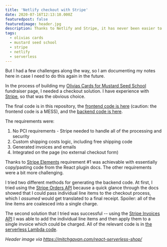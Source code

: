 ```yaml
---
title: 'Netlify checkout with Stripe'
date: 2020-07-16T12:13:10.000Z
featuredpost: false
featuredimage: header.jpg
description: Thanks to Netlify and Stripe, it has never been easier to throw together a payment page that scales.
tags:
  - olivias cards
  - mustard seed school
  - stripe
  - netlify
  - serverless
---
```

But I had a few challenges along the way, so I am documenting my notes here in case I need to do this again in the future.

In the process of building my [Olivias Cards for Mustard Seed School](/olivias-cards-for-mustard-seed) fundraiser page, I needed a checkout solution. I have experience with [Stripe](https://stripe.com), so that was the obvious choice.

The final code is in this repository, the [frontend code is here](https://github.com/mcurcio/mcurcio.com/blob/master/src/pages/olivias-cards-for-mustard-seed/index.js) (caution: the frontend code is a MESS), and the [backend code is here](https://github.com/mcurcio/mcurcio.com/blob/master/lambda/olivias-cards/olivias-cards.js).

The requirements were:
1. No PCI requirements - Stripe needed to handle all of the processing and security
2. Custom shipping costs logic, including free shipping code
3. Generated invoices and emails
4. Integrated on the page (no external checkout form)

Thanks to [Stripe Elements](https://stripe.com/payments/elements) requirement #1 was achievable with essentially copy/pasting code from the React plugin docs. The other requirements were a bit more challenging.

I tried two different methods for generating the backend code. At first, I tried using the [Stripe Orders API](https://stripe.com/docs/api/orders/object) because a quick glance through the docs showed that I could pass individual line items to the checkout process, which I *assumed* would get translated to a final receipt. Spoiler: all of the line items are coalesced into a single charge.

The second solution that I tried was successful -- using the [Stripe Invoices API](https://stripe.com/docs/api/invoices) I was able to add the individual line items and then apply them to a single invoice which could be charged. All of the relevant code is in [the serverless Lambda code](https://github.com/mcurcio/mcurcio.com/blob/master/lambda/olivias-cards/olivias-cards.js).

*Header image via https://mitchgavan.com/react-serverless-shop/*

